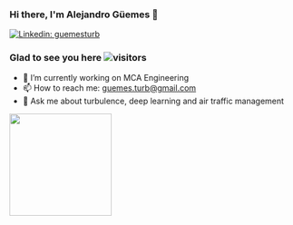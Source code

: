 ### Hi there, I'm Alejandro Güemes 👋
[![Linkedin: guemesturb](https://img.shields.io/badge/-LinkedIn-blue?style=flat-square&logo=Linkedin&logoColor=white&link=https://www.linkedin.com/in/alejandroguemes/)](https://www.linkedin.com/in/alejandroguemes/)

### Glad to see you here ![visitors](https://visitor-badge.glitch.me/badge?page_id=guemesturb.visitor-badge)

- 🔭 I’m currently working on MCA Engineering
- 📫 How to reach me: guemes.turb@gmail.com
- 💬 Ask me about turbulence, deep learning and air traffic management

<!--
**guemesturb/guemesturb** is a ✨ _special_ ✨ repository because its `README.md` (this file) appears on your GitHub profile.

Here are some ideas to get you started:


- 🌱 I’m currently learning ...
- 👯 I’m looking to collaborate on ...
- 🤔 I’m looking for help with ...
- 💬 Ask me about ...
- 😄 Pronouns: he/him
- ⚡ Fun fact: ...
-->

<img height="180em" src="https://github-readme-stats.vercel.app/api?username=guemesturb&show_icons=true&hide_border=true&&count_private=true&include_all_commits=true" />



